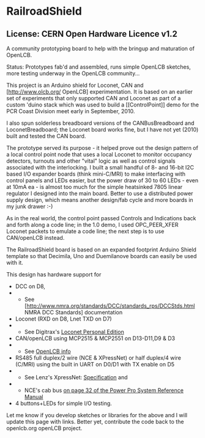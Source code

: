 # RailroadShield
## License: CERN Open Hardware Licence v1.2

A community prototyping board to help with the bringup and maturation of OpenLCB.


Status: Prototypes fab'd and assembled, runs simple OpenLCB sketches, more testing underway in the OpenLCB community...


This project is an Arduino shield for Loconet, CAN and
[http://www.olcb.org/ OpenLCB] experimentation.  It is based on an
earlier set of experiments that only supported CAN and Loconet as
part of a custom 'duino stack which was used to build a [[ControlPoint]]
demo for the PCR Coast Division meet early in September, 2010.


I also spun solderless breadboard versions of the CANBusBreadboard
and LoconetBreadboard; the Loconet board works fine, but I have not
yet (2010) built and tested the CAN board.


The prototype served its purpose - it helped prove out the design
pattern of a local control point node that uses a local Loconet to
monitor occupancy detectors, turnouts and other "vital" logic as
well as control signals associated with the interlocking.  I built
a small handful of 8- and 16-bit I2C based I/O expander boards
(think mini-C/MRI) to make interfacing with control panels and LEDs
easier, but the power draw of 30 to 60 LEDs - even at 10mA ea - is
almost too much for the simple heatsinked 7805 linear regulator I
designed into the main board.  Better to use a distributed power
supply design, which means another design/fab cycle and more boards
in my junk drawer :-)


As in the real world, the control point passed Controls and Indications
back and forth along a code line; in the 1.0 demo, I used OPC_PEER_XFER
Loconet packets to emulate a code line; the next step is to use
CAN/openLCB instead.

The RailroadShield board is based on an expanded footprint Arduino
Shield template so that Decimila, Uno and Duemilanove boards can
easily be used with it.

This design has hardware support for

  * DCC  on D8,
  *  * See [http://www.nmra.org/standards/DCC/standards_rps/DCCStds.html NMRA DCC Standards] documentation
  * Loconet (RXD on D8, Lnet TXD on D7)
  *  * See Digitrax's [Loconet Personal Edition](http://www.digitrax.com/ftp/loconetpersonaledition.pdf)
  * CAN/openLCB using MCP2515 & MCP2551 on D13-D11,D9 & D3
  *  * See [OpenLCB info](http://openlcb.org/trunk/prototypes/Hobbyists.html)
  * RS485 full duplex/2 wire (NCE & XPressNet) or half duplex/4 wire (C/MRI) using the built in UART on D0/D1 with TX enable on D5
  *  * See Lenz's XpressNet: [Specification](http://www.lenz.com/manuals/xpressnet/xpressnet.pdf) and
  *  * NCE's cab bus [on page 32 of the Power Pro System Reference Manual](http://www.ncedcc.com/images/stories/manuals/sysman07.pdf)
  * 4 buttons+LEDs for simple I/O testing.

Let me know if you develop sketches or libraries for the above and
I will update this page with links.  Better yet, contribute the
code back to the openlcb.org openLCB project.

